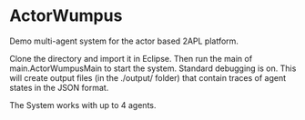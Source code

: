 # ActorWumpus
Demo multi-agent system for the actor based 2APL platform.

Clone the directory and import it in Eclipse. Then run the main of main.ActorWumpusMain to start the system. Standard debugging is on. This will create output files (in the ./output/ folder) that contain traces of agent states in the JSON format. 

The System works with up to 4 agents.
